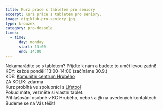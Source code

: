 ```yaml
---
title: Kurz práce s tabletem pro seniory
excerpt: Kurz práce s tabletem pro seniory.
image: digiklub-pro-seniory.jpg
type: krouzek
category: pro-dospele
times:
  - time:
      day: monday
      start: 13:00
      end: 14:00
---
```

Nekamarádíte se s tabletem? Přijďte k nám a budete to umět levou zadní!\
KDY: každé pondělí 13:00-14:00 (začínáme 30.9.)\
KDE: [Komunitní centrum Hrubého](https://www.facebook.com/KomunitniCentrumHrubeho/?__xts__%5B0%5D=68.ARCrEV82i-KlRyPFpXCnhgNXrfg3uwL0o0xOeLwyrMc1IovOtLd6eVqRuXMdMDsT8Yrlg42nxbsn3gdfZKp1JWaotkjS_OEhf74-DFJWIK0qlfmUciVYy2hr3X_6HBrZusllKpw7ka5S4L-i5b7xB5c49LDSNDlkzzX9-QeP3nUw_5kQp_IsU2QwCrDbgzNivljLgA3tH16FWNdRTzNo9JH2woUJDXBAz8krp2PSU-eOJyrjsqXzQnbN6zKBwWV7cuHJlCnbl3opvcsDZDwd1NLZd-bUzz2nqQfx6lj-gfQT6eaGt4nB4b4WpspsE6LQb_PV4rE&__xts__%5B1%5D=68.ARAfsDWS18kH70Y2i9qwRFejMWGwf1XX7VydqZxkBXVVO4Dji6uhmnSPQHzdlNqwsKUmCo_oqOxXt3ggl854Oeh1scVZeRPWHcYtMalq-ewXLYkMTxnXVrbxL8eON315bazJM2z2uoS1zVMKANJQxtCh1bNYGPcb0HMxlidKvCWarJvB1osx4XAL0FIRu12fxOI8oERFed5DMvOdhQVj-kL7W_HNo5P4PNS2UI2la8F3BmxBdhEHiaBQ6cBTVKEesV8ZVgP-giWkmINxhhNVJzjyYzfkOkMMDUTeRX16LEyZhCv-VWuF5ib9IISQfW6URoPlGTYsIfk5RyQQWd6aAbJjzkhJM-pXXFyV1dIVRcSQs9mYkHFuhnMDCHXnkvkPyEhpEw&__tn__=K%2AF&eid=ARAWALjyrL0VuuEXfuD3hb4ldPZbDvaI6Li61Y0q7i0xPuKx5Crk5lHU5F8Q1egWxhmj8c7AU3uM3rW5)\
ZA KOLIK: zdarma\
Kurz probíhá ve spolupráci s [Lifetool](https://www.facebook.com/LIFEtoolprague/?__xts__%5B0%5D=68.ARCrEV82i-KlRyPFpXCnhgNXrfg3uwL0o0xOeLwyrMc1IovOtLd6eVqRuXMdMDsT8Yrlg42nxbsn3gdfZKp1JWaotkjS_OEhf74-DFJWIK0qlfmUciVYy2hr3X_6HBrZusllKpw7ka5S4L-i5b7xB5c49LDSNDlkzzX9-QeP3nUw_5kQp_IsU2QwCrDbgzNivljLgA3tH16FWNdRTzNo9JH2woUJDXBAz8krp2PSU-eOJyrjsqXzQnbN6zKBwWV7cuHJlCnbl3opvcsDZDwd1NLZd-bUzz2nqQfx6lj-gfQT6eaGt4nB4b4WpspsE6LQb_PV4rE&__xts__%5B1%5D=68.ARAfsDWS18kH70Y2i9qwRFejMWGwf1XX7VydqZxkBXVVO4Dji6uhmnSPQHzdlNqwsKUmCo_oqOxXt3ggl854Oeh1scVZeRPWHcYtMalq-ewXLYkMTxnXVrbxL8eON315bazJM2z2uoS1zVMKANJQxtCh1bNYGPcb0HMxlidKvCWarJvB1osx4XAL0FIRu12fxOI8oERFed5DMvOdhQVj-kL7W_HNo5P4PNS2UI2la8F3BmxBdhEHiaBQ6cBTVKEesV8ZVgP-giWkmINxhhNVJzjyYzfkOkMMDUTeRX16LEyZhCv-VWuF5ib9IISQfW6URoPlGTYsIfk5RyQQWd6aAbJjzkhJM-pXXFyV1dIVRcSQs9mYkHFuhnMDCHXnkvkPyEhpEw&__tn__=K%2AF&eid=ARDG_s7ttykC0dzPY_DcGTuhtexVDJsEAlPUma3vabgjj8Pn7bMONXyTleY0lldvANSEfK_JGb--doae)\
Pokud máte, vezměte si vlastní tablet.\
Přihlašování osobně v KC Hrubého, nebo 📞 a @ na uvedených kontaktech.\
Budeme se na Vás těšit!